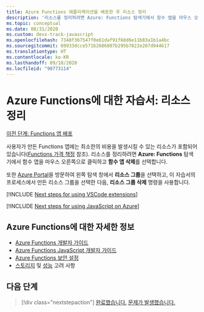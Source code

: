 ```yaml
---
title: Azure Functions 애플리케이션을 배포한 후 리소스 정리
description: '리소스를 정리하려면 Azure: Functions 탐색기에서 함수 앱을 마우스 오른쪽으로 클릭하고 함수 앱 삭제를 선택합니다.'
ms.topic: conceptual
ms.date: 08/31/2020
ms.custom: devx-track-javascript
ms.openlocfilehash: 7348f367547f0e61daf91f68d6e11b83a1b1a4bc
ms.sourcegitcommit: 69933dcce571b2686897b295b7822e207d944617
ms.translationtype: HT
ms.contentlocale: ko-KR
ms.lasthandoff: 09/18/2020
ms.locfileid: "90773114"
---
```

# <a name="tutorial-for-azure-functions-clean-up-resources"></a>Azure Functions에 대한 자습서: 리소스 정리

[이전 단계: Functions 앱 배포](tutorial-vscode-serverless-node-04.md)

사용자가 만든 Functions 앱에는 최소한의 비용을 발생시킬 수 있는 리소스가 포함되어 있습니다([Functions 가격 책정](https://azure.microsoft.com/pricing/details/functions/) 참조). 리소스를 정리하려면 **Azure: Functions** 탐색기에서 함수 앱을 마우스 오른쪽으로 클릭하고 **함수 앱 삭제**를 선택합니다.

또한 [Azure Portal](https://portal.azure.com)을 방문하여 왼쪽 탐색 창에서 **리소스 그룹**을 선택하고, 이 자습서의 프로세스에서 만든 리소스 그룹을 선택한 다음, **리소스 그룹 삭제** 명령을 사용합니다.

[!INCLUDE [Next steps for using VSCode extensions](includes/tutorial-next-steps-vscode-extensions.md)]

[!INCLUDE [Next steps for using JavaScript on Azure](includes/tutorial-next-steps-js-azure.md)]

## <a name="learn-more-about-azure-functions"></a>Azure Functions에 대한 자세한 정보

* [Azure Functions 개발자 가이드](/azure/azure-functions/functions-reference)
* [Azure Functions JavaScript 개발자 가이드](/azure/azure-functions/functions-reference-node)
* [Azure Functions 보안 설정](/azure/azure-functions/security-concepts)
* [스토리지](/azure/azure-functions/storage-considerations) 및 [성능](/azure/azure-functions/functions-best-practices) 고려 사항

## <a name="next-steps"></a>다음 단계

> [!div class="nextstepaction"]
> [완료했습니다.](node-howto-write-serverless-code.md) [문제가 발생했습니다.](https://www.research.net/r/PWZWZ52?tutorial=node-deployment-azurefunctions&step=clean-up-resources)